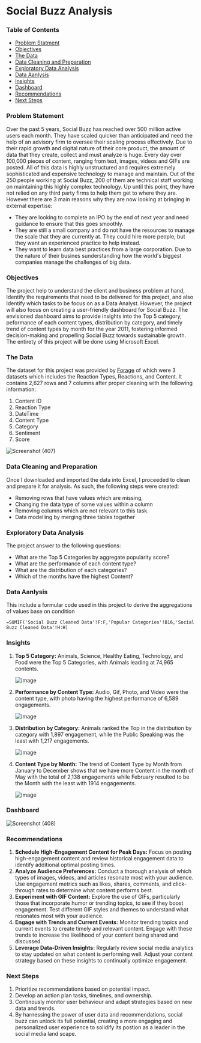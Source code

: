 # Social Buzz Analysis
### Table of Contents
- [Problem Statment](#problem-statement)
- [Objectives](#objectives)
- [The Data](#the-data)
- [Data Cleaning and Preparation](#data-cleaning-and-preparation)
- [Exploratory Data Analysis](#exploratory-data-analysis)
- [Data Aanlysis](#data-anlysis)
- [Insights](#insights)
- [Dashboard](#dashboard)
- [Recommendations](#recommendations)
- [Next Steps](next-steps)
   
### Problem Statement

Over the past 5 years, Social Buzz has reached over 500 million active users each month.
They have scaled quicker than anticipated and need the help of an advisory firm to oversee
their scaling process effectively.
Due to their rapid growth and digital nature of their core product, the amount of data that they
create, collect and must analyze is huge. Every day over 100,000 pieces of content, ranging
from text, images, videos and GIFs are posted. All of this data is highly unstructured and
requires extremely sophisticated and expensive technology to manage and maintain. Out of the
250 people working at Social Buzz, 200 of them are technical staff working on maintaining this
highly complex technology.
Up until this point, they have not relied on any third party firms to help them get to where
they are. However there are 3 main reasons why they are now looking at bringing in external
expertise:
- They are looking to complete an IPO by the end of next year and need guidance to
ensure that this goes smoothly.
- They are still a small company and do not have the resources to manage the scale that
they are currently at. They could hire more people, but they want an experienced
practice to help instead.
- They want to learn data best practices from a large corporation. Due to the nature of
their busines sunderstanding how the world's biggest companies manage the challenges of big
data.

### Objectives
The project help to understand the client and business problem at hand, Identify the requirements that need to be delivered for this project, and also Identify which tasks to be focus on as a Data Analyst.
However, the project will also focus on creating a user-friendly dashboard for Social Buzz. The envisioned dashboard aims to provide insights into the Top 5 category, peformance of each content types, distribution by category, and timely trend of content types by month for the year 2011, fostering informed decision-making and propelling Social Buzz towards sustainable growth. The entirety of this project will be done using Microsoft Excel.

### The Data
The dataset for this project was provided by [Forage](https://www.theforage.com/virtual-experience/hzmoNKtzvAzXsEqx8/accenture-north-america/data-analytics-mmlb/project-understanding) of which were 3 datasets which includes the Reaction Types, Reactions, and Content. It contains 2,627 rows and 7 columns after proper cleaning with the following information:

1. Content ID
2. Reaction Type
3. DateTime
4. Content Type
5. Category
6. Sentiment
7. Score

![Screenshot (407)](https://github.com/DanielOladipupo/Social-Buzz-Analysis/assets/155446588/4127ffa8-b3c8-42e4-920b-e1393e944aff)


### Data Cleaning and Preparation
Once I downloaded and imported the data into Excel, I proceeded to clean and prepare it for analysis. As such, the following steps were created:
- Removing rows that have values which are missing,
- Changing the data type of some values within a column
- Removing columns which are not relevant to this task.
- Data modelling by merging three tables together

### Exploratory Data Analysis

The project answer to the following questions:
- What are the Top 5 Categories by aggregate popularity score?
- What are the performance of each content type?
- What are the distribution of each categories?
- Which of the months have the highest Content?

### Data Aanlysis
This include a formular code used in this project to derive the aggregations of values base on condition

```Excel
=SUMIF('Social Buzz Cleaned Data'!F:F,'Popular Categories'!B16,'Social Buzz Cleaned Data'!H:H)
```

### Insights
1. **Top 5 Category:** Animals, Science, Healthy Eating, Technology, and Food were the Top 5 Categories, with Animals leading at 74,965 contents.
   
   ![image](https://github.com/DanielOladipupo/Social-Buzz-Analysis/assets/155446588/0df65ac7-d93a-4aa6-8ef3-fc60a3b60ed2)

2. **Performance by Content Type:** Audio, Gif, Photo, and Video were the content type, with photo having the highest performance of 6,589 engagements.

   ![image](https://github.com/DanielOladipupo/Social-Buzz-Analysis/assets/155446588/4accea71-734c-4c67-9387-bc8f0de3c9d1)

3. **Distribution by Category:** Animals ranked the Top in the distribution by category with 1,897 engagement, while the Public Speaking was the least with 1,217 engagements.

   ![image](https://github.com/DanielOladipupo/Social-Buzz-Analysis/assets/155446588/e5c8c2a1-f996-4701-b7d2-800ec5891084)

4. **Content Type by Month:** The trend of Content Type by Month from January to December shows that we have more Content in the month of May with the total of 2,138 engagements while February resulted to be the Month with the least with 1914 engagements.

   ![image](https://github.com/DanielOladipupo/Social-Buzz-Analysis/assets/155446588/5c71c090-09f0-4cfa-a245-a1a3e9668fb6)

### Dashboard 
![Screenshot (408)](https://github.com/DanielOladipupo/Social-Buzz-Analysis/assets/155446588/d1d905a8-6239-4ae8-b433-675723101476)

### **Recommendations** 
1. **Schedule High-Engagement Content for Peak Days:** Focus on posting high-engagement content and review historical engagement data to identify additional optimal posting times.
2. **Analyze Audience Preferences:** Conduct a thorough analysis of which types of images, videos, and articles resonate most with your audience. Use engagement metrics such as likes, shares, comments, and click-through rates to determine what content performs best.
3. **Experiment with GIF Content:** Explore the use of GIFs, particularly those that incorporate humor or trending topics, to see if they boost engagement. Test different GIF styles and themes to understand what resonates most with your audience.
4. **Engage with Trends and Current Events:** Monitor trending topics and current events to create timely and relevant content. Engage with these trends to increase the likelihood of your content being shared and discussed.
5. **Leverage Data-Driven Insights:** Regularly review social media analytics to stay updated on what content is performing well. Adjust your content strategy based on these insights to continually optimize engagement.

### Next Steps
1. Prioritize recommendations based on potential impact.
2. Develop an action plan tasks, timelines, and ownership.
3. Continously monitor user behaviour and adapt strategies based on new data and trends.
4. By harnessing the power of user data and recommendations, social buzz can unlock its full potential, creating a more engaging and personalized user experience to solidify its postion as a leader in the social media land scape.  






  
  
